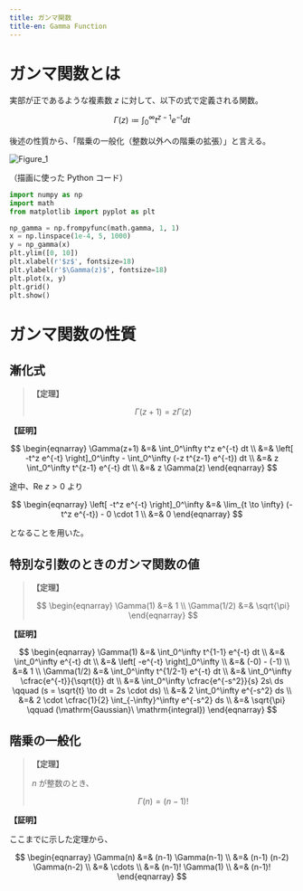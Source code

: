 ```yaml
---
title: ガンマ関数
title-en: Gamma Function
---
```


# ガンマ関数とは

実部が正であるような複素数 $z$ に対して、以下の式で定義される関数。

$$
\Gamma(z) \coloneqq \int_0^\infty t^{z-1} e^{-t} dt
$$

後述の性質から、「階乗の一般化（整数以外への階乗の拡張）」と言える。

![Figure_1](https://user-images.githubusercontent.com/13412823/216817551-0d233bd5-24a7-4ee8-abd8-e08de74f1d63.png)


（描画に使った Python コード）

```python
import numpy as np
import math
from matplotlib import pyplot as plt

np_gamma = np.frompyfunc(math.gamma, 1, 1)
x = np.linspace(1e-4, 5, 1000)
y = np_gamma(x)
plt.ylim([0, 10])
plt.xlabel(r'$z$', fontsize=18)
plt.ylabel(r'$\Gamma(z)$', fontsize=18)
plt.plot(x, y)
plt.grid()
plt.show()
```

# ガンマ関数の性質

## 漸化式

> **【定理】**
> 
> $$
\Gamma(z+1) = z \Gamma(z)
$$

**【証明】**

$$
\begin{eqnarray}
	\Gamma(z+1)
	&=&
	\int_0^\infty t^z e^{-t} dt
	\\ &=&
	\left[ -t^z e^{-t} \right]_0^\infty -
	\int_0^\infty (-z t^{z-1} e^{-t}) dt
	\\ &=&
	z \int_0^\infty t^{z-1} e^{-t} dt
	\\ &=&
	z \Gamma(z)
\end{eqnarray}
$$

途中、$\mathrm{Re}\ z \gt 0$ より

$$
\begin{eqnarray}
	\left[ -t^z e^{-t} \right]_0^\infty
	&=&
	\lim_{t \to \infty} (-t^z e^{-t}) - 0 \cdot 1
	\\ &=&
	0
\end{eqnarray}
$$

となることを用いた。

## 特別な引数のときのガンマ関数の値

> **【定理】**
> 
> $$
\begin{eqnarray}
	\Gamma(1) &=& 1 \\
	\Gamma(1/2) &=& \sqrt{\pi}
\end{eqnarray}
$$

**【証明】**

$$
\begin{eqnarray}
	\Gamma(1)
	&=&
	\int_0^\infty t^{1-1} e^{-t} dt
	\\ &=&
	\int_0^\infty e^{-t} dt
	\\ &=&
	\left[ -e^{-t} \right]_0^\infty
	\\ &=&
	(-0) - (-1)
	\\ &=&
	1
	\\
	\Gamma(1/2)
	&=&
	\int_0^\infty t^{1/2-1} e^{-t} dt
	\\ &=&
	\int_0^\infty \cfrac{e^{-t}}{\sqrt{t}} dt
	\\ &=&
	\int_0^\infty \cfrac{e^{-s^2}}{s} 2s\ ds
	\qquad (s = \sqrt{t} \to dt = 2s \cdot ds)
	\\ &=&
	2 \int_0^\infty e^{-s^2} ds
	\\ &=&
	2 \cdot \cfrac{1}{2} \int_{-\infty}^\infty e^{-s^2} ds
	\\ &=&
	\sqrt{\pi} \qquad (\mathrm{Gaussian}\ \mathrm{integral})
\end{eqnarray}
$$

## 階乗の一般化

> **【定理】**
>
> $n$ が整数のとき、
> 
> $$
\Gamma(n) = (n-1)!
$$

**【証明】**

ここまでに示した定理から、

$$
\begin{eqnarray}
	\Gamma(n) &=& (n-1) \Gamma(n-1)
	\\ &=&
	(n-1) (n-2) \Gamma(n-2)
	\\ &=&
	\cdots
	\\ &=&
	(n-1)! \Gamma(1)
	\\ &=&
	(n-1)!
\end{eqnarray}
$$
